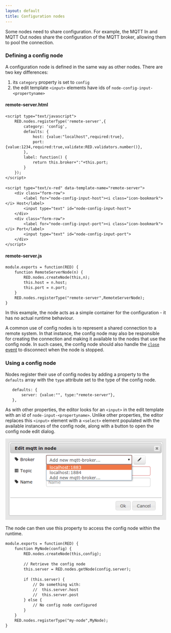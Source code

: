 ```yaml
---
layout: default
title: Configuration nodes
---
```


Some nodes need to share configuration. For example, the MQTT In and MQTT Out
nodes share the configuration of the MQTT broker, allowing them to pool the
connection.


### Defining a config node

A configuration node is defined in the same way as other nodes. There are two
key differences:

1. its `category` property is set to `config`
2. the edit template `<input>` elements have ids of `node-config-input-<propertyname>`

#### remote-server.html

    <script type="text/javascript">
        RED.nodes.registerType('remote-server',{
            category: 'config',
            defaults: {
                host: {value:"localhost",required:true},
                port: {value:1234,required:true,validate:RED.validators.number()},
            },
            label: function() {
                return this.broker+":"+this.port;
            }
        });
    </script>

    <script type="text/x-red" data-template-name="remote-server">
        <div class="form-row">
            <label for="node-config-input-host"><i class="icon-bookmark"></i> Host</label>
            <input type="text" id="node-config-input-host">
        </div>
        <div class="form-row">
            <label for="node-config-input-port"><i class="icon-bookmark"></i> Port</label>
            <input type="text" id="node-config-input-port">
        </div>
    </script>


#### remote-server.js
    
    module.exports = function(RED) {
        function RemoteServerNode(n) {
            RED.nodes.createNode(this,n);
            this.host = n.host;
            this.port = n.port;
        }
        RED.nodes.registerType("remote-server",RemoteServerNode);
    }

In this example, the node acts as a simple container for the configuration - it
has no actual runtime behaviour.

A common use of config nodes is to represent a shared connection to a remote
system. In that instance, the config node may also be responsible for creating
the connection and making it available to the nodes that use the config node. In
such cases, the config node should also handle the [`close` event](node-js.html#closing-the-node)
to disconnect when the node is stopped.

### Using a config node

Nodes register their use of config nodes by adding a property to the `defaults`
array with the `type` attribute set to the type of the config node.

       defaults: {
           server: {value:"", type:"remote-server"},
       },

As with other properties, the editor looks for an `<input>` in the edit template
with an id of `node-input-<propertyname>`. Unlike other properties, the editor
replaces this `<input>` element with a `<select>` element populated with the
available instances of the config node, along with a button to open the config
node edit dialog.

<div style="text-align: center">
    <img title="node config select" src="images/node_config_dialog.png"/>
</div>


The node can then use this property to access the config node within the runtime.

    module.exports = function(RED) {
        function MyNode(config) {
            RED.nodes.createNode(this,config);
            
            // Retrieve the config node
            this.server = RED.nodes.getNode(config.server);
            
            if (this.server) {
                // Do something with:
                //  this.server.host
                //  this.server.post
            } else {
                // No config node configured
            }
        }
        RED.nodes.registerType("my-node",MyNode);
    }


